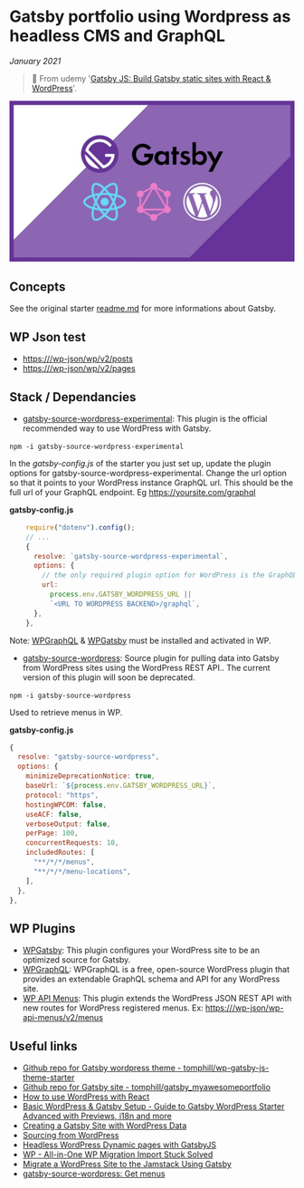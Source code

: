 # Gatsby portfolio using Wordpress as headless CMS and GraphQL

*January 2021*

> 🔨 From udemy '[Gatsby JS: Build Gatsby static sites with React & WordPress](https://www.udemy.com/course/gatsby-js-react-wordpress-graphql/)'.


![gatsby-logo](_readme-img/gatsby-logo.jpg)

## Concepts

See the original starter [readme.md](README-Gatsby-cli.md) for more informations about Gatsby.

## WP Json test

- [https://<WP-URL>/wp-json/wp/v2/posts](https://<WP-URL>/wp-json/wp/v2/posts)
- [https://<WP-URL>/wp-json/wp/v2/pages](https://<WP-URL>/wp-json/wp/v2/pages)

## Stack / Dependancies

- [gatsby-source-wordpress-experimental](https://www.npmjs.com/package/gatsby-source-wordpress-experimental): This plugin is the official recommended way to use WordPress with Gatsby.

`npm -i gatsby-source-wordpress-experimental`

In the *gatsby-config.js* of the starter you just set up, update the plugin options for gatsby-source-wordpress-experimental. Change the url option so that it points to your WordPress instance GraphQL url. This should be the full url of your GraphQL endpoint. Eg https://yoursite.com/graphql

**gatsby-config.js**

````js
    require("dotenv").config();
    // ...
    {
      resolve: `gatsby-source-wordpress-experimental`,
      options: {
        // the only required plugin option for WordPress is the GraphQL url.
        url:
          process.env.GATSBY_WORDPRESS_URL ||
          `<URL TO WORDPRESS BACKEND>/graphql`,
      },
    },
````
Note: [WPGraphQL](https://wordpress.org/plugins/wp-graphql/) & [WPGatsby](https://wordpress.org/plugins/wp-gatsby/) must be installed and activated in WP.

- [gatsby-source-wordpress](https://www.npmjs.com/package/gatsby-source-wordpress): Source plugin for pulling data into Gatsby from WordPress sites using the WordPress REST API.. The current version of this plugin will soon be deprecated.

`npm -i gatsby-source-wordpress`

Used to retrieve menus in WP.

**gatsby-config.js**

````js
{
  resolve: "gatsby-source-wordpress",
  options: {
    minimizeDeprecationNotice: true,
    baseUrl: `${process.env.GATSBY_WORDPRESS_URL}`,
    protocol: "https",
    hostingWPCOM: false,
    useACF: false,
    verboseOutput: false,
    perPage: 100,
    concurrentRequests: 10,
    includedRoutes: [
      "**/*/*/menus",
      "**/*/*/menu-locations",
    ],
  },
},
````

## WP Plugins

- [WPGatsby](https://wordpress.org/plugins/wp-gatsby/): This plugin configures your WordPress site to be an optimized source for Gatsby.
- [WPGraphQL](https://wordpress.org/plugins/wp-graphql/): WPGraphQL is a free, open-source WordPress plugin that provides an extendable GraphQL schema and API for any WordPress site.
- [WP API Menus](https://wordpress.org/plugins/wp-api-menus/): This plugin extends the WordPress JSON REST API with new routes for WordPress registered menus. Ex: [https://<WP-URL>/wp-json/wp-api-menus/v2/menus](https://<WP-URL>/wp-json/wp-api-menus/v2/menus)

## Useful links

- [Github repo for Gatsby wordpress theme - tomphill/wp-gatsby-js-theme-starter](https://github.com/tomphill/wp-gatsby-js-theme-starter)
- [Github repo for Gatsby site - tomphill/gatsby_myawesomeportfolio](https://github.com/tomphill/gatsby_myawesomeportfolio)
- [How to use WordPress with React](https://rapidapi.com/blog/wordpress-react-api/)
- [Basic WordPress & Gatsby Setup - Guide to Gatsby WordPress Starter Advanced with Previews, i18n and more](https://dev.to/nevernull/basic-wordpress-gatsby-setup-guide-to-gatsby-wordpress-starter-advanced-with-previews-i18n-and-more-44d8)
- [Creating a Gatsby Site with WordPress Data](https://css-tricks.com/creating-a-gatsby-site-with-wordpress-data/#section-2-porting-posts-and-pages-from-wordpress)
- [Sourcing from WordPress](https://www.gatsbyjs.com/docs/how-to/sourcing-data/sourcing-from-wordpress/)
- [Headless WordPress Dynamic pages with GatsbyJS](https://blog.abmsourav.com/headless-wordpress-dynamic-pages-with-gatsbyjs/)
- [WP - All-in-One WP Migration Import Stuck Solved](https://webhostingadvices.com/all-in-one-wp-migration-import-stuck/)
- [Migrate a WordPress Site to the Jamstack Using Gatsby](https://egghead.io/lessons/gatsby-install-wpgraphql-and-wpgraphiql-plugins-in-wordpress-using-the-command-line)
- [gatsby-source-wordpress: Get menus](https://github.com/gatsbyjs/gatsby/issues/2426)